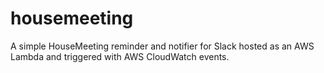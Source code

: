 # housemeeting
A simple HouseMeeting reminder and notifier for Slack hosted as an AWS Lambda and triggered with AWS CloudWatch events.
